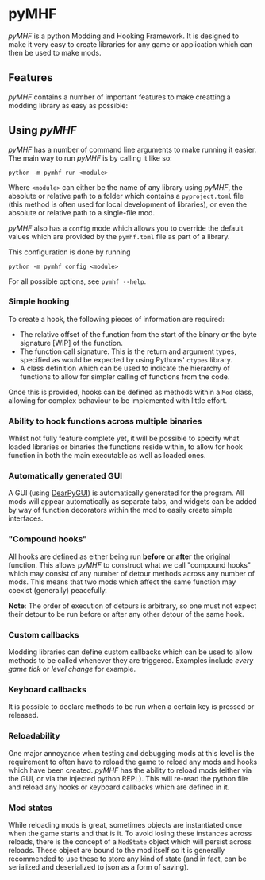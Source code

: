 # pyMHF

*pyMHF* is a python Modding and Hooking Framework.
It is designed to make it very easy to create libraries for any game or application which can then be used to make mods.

## Features

*pyMHF* contains a number of important features to make creatting a modding library as easy as possible:

## Using *pyMHF*

*pyMHF* has a number of command line arguments to make running it easier. The main way to run *pyMHF* is by calling it like so:

`python -m pymhf run <module>`

Where `<module>` can either be the name of any library using *pyMHF*, the absolute or relative path to a folder which contains a `pyproject.toml` file (this method is often used for local development of libraries), or even the absolute or relative path to a single-file mod.

*pyMHF* also has a `config` mode which allows you to override the default values which are provided by the `pymhf.toml` file as part of a library.

This configuration is done by running

`python -m pymhf config <module>`

For all possible options, see `pymhf --help`.

### Simple hooking

To create a hook, the following pieces of information are required:
- The relative offset of the function from the start of the binary or the byte signature [WIP] of the function.
- The function call signature. This is the return and argument types, specified as would be expected by using Pythons' `ctypes` library.
- A class definition which can be used to indicate the hierarchy of functions to allow for simpler calling of functions from the code.

Once this is provided, hooks can be defined as methods within a `Mod` class, allowing for complex behaviour to be implemented with little effort.

### Ability to hook functions across multiple binaries

Whilst not fully feature complete yet, it will be possible to specify what loaded libraries or binaries the functions reside within, to allow for hook function in both the main executable as well as loaded ones.

### Automatically generated GUI

A GUI (using [DearPyGUI](https://github.com/hoffstadt/DearPyGui)) is automatically generated for the program. All mods will appear automatically as separate tabs, and widgets can be added by way of function decorators within the mod to easily create simple interfaces.

### "Compound hooks"

All hooks are defined as either being run **before** or **after** the original function. This allows *pyMHF* to construct what we call "compound hooks" which may consist of any number of detour methods across any number of mods. This means that two mods which affect the same function may coexist (generally) peacefully.

**Note**: The order of execution of detours is arbitrary, so one must not expect their detour to be run before or after any other detour of the same hook.

### Custom callbacks

Modding libraries can define custom callbacks which can be used to allow methods to be called whenever they are triggered. Examples include *every game tick* or *level change* for example.

### Keyboard callbacks

It is possible to declare methods to be run when a certain key is pressed or released.

### Reloadability

One major annoyance when testing and debugging mods at this level is the requirement to often have to reload the game to reload any mods and hooks which have been created. *pyMHF* has the ability to reload mods (either via the GUI, or via the injected python REPL). This will re-read the python file and reload any hooks or keyboard callbacks which are defined in it.

### Mod states

While reloading mods is great, sometimes objects are instantiated once when the game starts and that is it. To avoid losing these instances across reloads, there is the concept of a `ModState` object which will persist across reloads. These object are bound to the mod itself so it is generally recommended to use these to store any kind of state (and in fact, can be serialized and deserialized to json as a form of saving).
